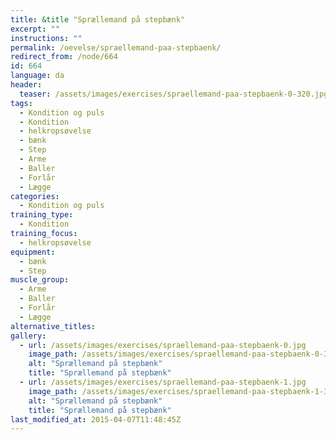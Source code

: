 ```yaml
---
title: &title "Sprællemand på stepbænk"
excerpt: ""
instructions: ""
permalink: /oevelse/spraellemand-paa-stepbaenk/
redirect_from: /node/664
id: 664
language: da
header:
  teaser: /assets/images/exercises/spraellemand-paa-stepbaenk-0-320.jpg
tags:
  - Kondition og puls
  - Kondition
  - helkropsøvelse
  - bænk
  - Step
  - Arme
  - Baller
  - Forlår
  - Lægge
categories:
  - Kondition og puls
training_type: 
  - Kondition
training_focus: 
  - helkropsøvelse
equipment:
  - bænk
  - Step
muscle_group:
  - Arme
  - Baller
  - Forlår
  - Lægge
alternative_titles:
gallery:
  - url: /assets/images/exercises/spraellemand-paa-stepbaenk-0.jpg
    image_path: /assets/images/exercises/spraellemand-paa-stepbaenk-0-320.jpg
    alt: "Sprællemand på stepbænk"
    title: "Sprællemand på stepbænk"
  - url: /assets/images/exercises/spraellemand-paa-stepbaenk-1.jpg
    image_path: /assets/images/exercises/spraellemand-paa-stepbaenk-1-320.jpg
    alt: "Sprællemand på stepbænk"
    title: "Sprællemand på stepbænk"
last_modified_at: 2015-04-07T11:48:45Z
---
```

